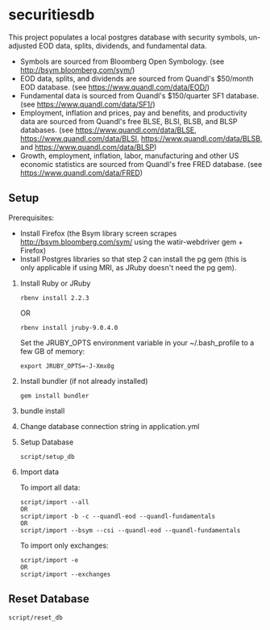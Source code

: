 securitiesdb
============

This project populates a local postgres database with security symbols, un-adjusted EOD data, splits, dividends, and fundamental data.

- Symbols are sourced from Bloomberg Open Symbology. (see http://bsym.bloomberg.com/sym/)
- EOD data, splits, and dividends are sourced from Quandl's $50/month EOD database. (see https://www.quandl.com/data/EOD/)
- Fundamental data is sourced from Quandl's $150/quarter SF1 database. (see https://www.quandl.com/data/SF1/)
- Employment, inflation and prices, pay and benefits, and productivity data are sourced from Quandl's free BLSE, BLSI, BLSB, and BLSP databases. (see https://www.quandl.com/data/BLSE, https://www.quandl.com/data/BLSI, https://www.quandl.com/data/BLSB, and https://www.quandl.com/data/BLSP)
- Growth, employment, inflation, labor, manufacturing and other US economic statistics are sourced from Quandl's free FRED database. (see https://www.quandl.com/data/FRED)

## Setup

Prerequisites:
- Install Firefox (the Bsym library screen scrapes http://bsym.bloomberg.com/sym/ using the watir-webdriver gem + Firefox)
- Install Postgres libraries so that step 2 can install the pg gem (this is only applicable if using MRI, as JRuby doesn't need the pg gem).


1. Install Ruby or JRuby
   ```
   rbenv install 2.2.3
   ```
   OR
   ```
   rbenv install jruby-9.0.4.0
   ```

   Set the JRUBY_OPTS environment variable in your ~/.bash_profile to a few GB of memory:
   ```
   export JRUBY_OPTS=-J-Xmx8g
   ```

2. Install bundler (if not already installed)
   ```
   gem install bundler
   ```
3. bundle install
4. Change database connection string in application.yml
5. Setup Database
   ```
   script/setup_db
   ```

6. Import data

   To import all data:
   ```
   script/import --all
   OR
   script/import -b -c --quandl-eod --quandl-fundamentals
   OR
   script/import --bsym --csi --quandl-eod --quandl-fundamentals
   ```

   To import only exchanges:
   ```
   script/import -e
   OR
   script/import --exchanges
   ```

## Reset Database

```
script/reset_db
```
